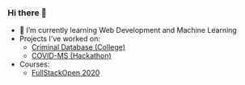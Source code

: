 ### Hi there 👋
- 🌱 I’m currently learning Web Development and Machine Learning
- Projects I've worked on:
  - [Criminal Database (College)](https://criminaldbms.herokuapp.com/)
  - [COVID-MS (Hackathon)](https://unscriptcovidms.herokuapp.com/)
- Courses:
  - [FullStackOpen 2020](https://studies.cs.helsinki.fi/stats/api/certificate/fullstackopen/en/f87be1598033c0a2d71f8fd168487adb)

<!--
**ericmiranda7/ericmiranda7** is a ✨ _special_ ✨ repository because its `README.md` (this file) appears on your GitHub profile.

Here are some ideas to get you started:

- 🔭 I’m currently working on ...
- 🌱 I’m currently learning ...
- 👯 I’m looking to collaborate on ...
- 🤔 I’m looking for help with ...
- 💬 Ask me about ...
- 📫 How to reach me: ...
- 😄 Pronouns: ...
- ⚡ Fun fact: ...
-->
